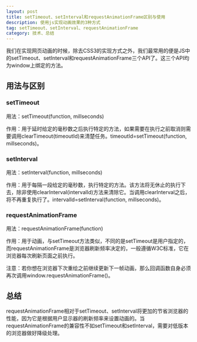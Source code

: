 ```yaml
---
layout: post
title: setTimeout、setInterval和requestAnimationFrame区别与使用
description: 使用js实现动画效果的3种方式
tag: setTimeout、setInterval、requestAnimationFrame
category: 技术、总结
---
```

我们在实现网页动画的时候，除去CSS3的实现方式之外，我们最常用的便是JS中的setTimeout、setInterval和requestAnimationFrame三个API了。这三个API均为window上绑定的方法。

## 用法与区别

### setTimeout

用法：setTimeout(function, millseconds)

作用：用于延时给定的毫秒数之后执行特定的方法，如果需要在执行之前取消则需要调用clearTimeout(timeoutId)来清楚任务。timeoutId=setTimeout(function, millseconds)。

### setInterval

用法：setInterval(function, millseconds)

作用：用于每隔一段给定的毫秒数，执行特定的方法。该方法将无休止的执行下去，除非使用clearInterval(intervalId)方法来清除它。当调用clearInterval之后，将不再重复执行了。intervalId=setInterval(function, millseconds)。

### requestAnimationFrame

用法：requestAnimationFrame(function)

作用：用于动画，与setTimeout方法类似，不同的是setTimeout是用户指定的，而requestAnimationFrame是浏览器刷新频率决定的，一般遵循W3C标准，它在浏览器每次刷新页面之前执行。

注意：若你想在浏览器下次重绘之前继续更新下一帧动画，那么回调函数自身必须再次调用window.requestAnimationFrame()。

## 总结

requestAnimationFrame相对于setTimeout、setInterval将更加的节省浏览器的性能，因为它是根据用户显示器的刷新频率来设置动画的。当requestAnimationFrame的兼容性不如setTimeout和setInterval，需要对低版本的浏览器做好降级处理。


